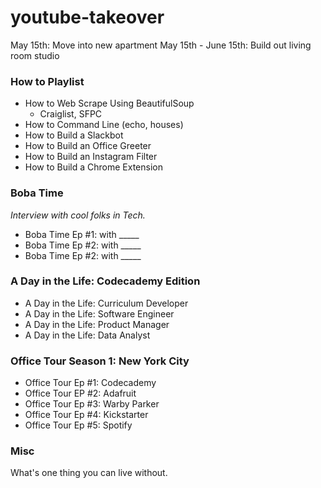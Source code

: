# youtube-takeover

May 15th: Move into new apartment
May 15th - June 15th: Build out living room studio

### How to Playlist ###

- How to Web Scrape Using BeautifulSoup
    - Craiglist, SFPC
- How to Command Line (echo, houses)
- How to Build a Slackbot
- How to Build an Office Greeter
- How to Build an Instagram Filter
- How to Build a Chrome Extension

### Boba Time ###
_Interview with cool folks in Tech._

- Boba Time Ep #1: with _____
- Boba Time Ep #2: with _____
- Boba Time Ep #2: with _____

### A Day in the Life: Codecademy Edition ###

- A Day in the Life: Curriculum Developer
- A Day in the Life: Software Engineer
- A Day in the Life: Product Manager
- A Day in the Life: Data Analyst

### Office Tour Season 1: New York City

- Office Tour Ep #1: Codecademy
- Office Tour EP #2: Adafruit
- Office Tour Ep #3: Warby Parker
- Office Tour Ep #4: Kickstarter
- Office Tour Ep #5: Spotify

### Misc ###

What's one thing you can live without.

